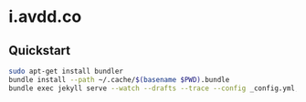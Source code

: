 i.avdd.co
=========

## Quickstart

```bash
sudo apt-get install bundler
bundle install --path ~/.cache/$(basename $PWD).bundle
bundle exec jekyll serve --watch --drafts --trace --config _config.yml,_devel.yml
```

